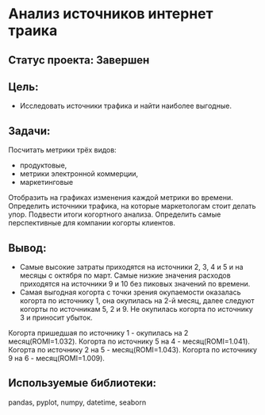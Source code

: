 # Анализ источников интернет траика
## Статус проекта: Завершен

## Цель:
- Исследовать источники трафика и найти наиболее выгодные.

## Задачи:
Посчитать метрики трёх видов:
 - продуктовые,
 - метрики электронной коммерции,
 - маркетинговые

Отобразить на графиках изменения каждой метрики во времени.
Определить источники трафика, на которые маркетологам стоит делать упор.
Подвести итоги когортного анализа. Определить самые перспективные для компании когорты клиентов.
## Вывод:
- Самые высокие затраты приходятся на источники 2, 3, 4 и 5 и на месяцы с октября по март. Самые низкие значения расходов приходятся на источники 9 и 10 без пиковых значений по времени.
- Самая выгодная когорта с точки зрения окупаемости оказалась когорта по источнику 1, она окупилась на 2-й месяц, далее следуют когорты по источникам 5, 2 и 9. Не окупилась когорта по источнику 3 и приносит убыток.

Когорта пришедшая по источнику 1 - окупилась на 2 месяц(ROMI=1.032).
Когорта по источнику 5 на 4 - месяц(ROMI=1.041).
Когорта по источнику 2 на 5 - месяц(ROMI=1.043).
Когорта по источнику 9 на 6 - месяц(ROMI=1.009).

## Используемые библиотеки:
pandas, pyplot, numpy, datetime, seaborn
